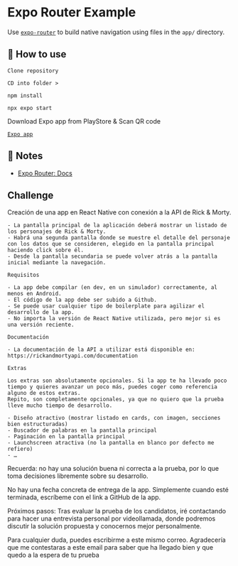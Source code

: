 # Expo Router Example

Use [`expo-router`](https://docs.expo.dev/router/introduction/) to build native navigation using files in the `app/` directory.

## 🚀 How to use

```
Clone repository

CD into folder >

npm install

npx expo start

```

Download Expo app from PlayStore & Scan QR code

[`Expo app`](https://play.google.com/store/apps/details?id=host.exp.exponent&hl=en&gl=US)

## 📝 Notes

- [Expo Router: Docs](https://docs.expo.dev/router/introduction/)

## Challenge

Creación de una app en React Native con conexión a la API de Rick & Morty.

    - La pantalla principal de la aplicación deberá mostrar un listado de los personajes de Rick & Morty.
    - Habrá una segunda pantalla donde se muestre el detalle del personaje con los datos que se consideren, elegido en la pantalla principal haciendo click sobre él.
    - Desde la pantalla secundaria se puede volver atrás a la pantalla inicial mediante la navegación.

    Requisitos

    - La app debe compilar (en dev, en un simulador) correctamente, al menos en Android.
    - El código de la app debe ser subido a Github.
    - Se puede usar cualquier tipo de boilerplate para agilizar el desarrollo de la app.
    - No importa la versión de React Native utilizada, pero mejor si es una versión reciente.

    Documentación

    - La documentación de la API a utilizar está disponible en: https://rickandmortyapi.com/documentation

    Extras

    Los extras son absolutamente opcionales. Si la app te ha llevado poco tiempo y quieres avanzar un poco más, puedes coger como referencia alguno de estos extras.
    Repito, son completamente opcionales, ya que no quiero que la prueba lleve mucho tiempo de desarrollo.

    - Diseño atractivo (mostrar listado en cards, con imagen, secciones bien estructuradas)
    - Buscador de palabras en la pantalla principal
    - Paginación en la pantalla principal
    - Launchscreen atractiva (no la pantalla en blanco por defecto me refiero)
    - …

Recuerda: no hay una solución buena ni correcta a la prueba, por lo que toma decisiones libremente sobre su desarrollo.

No hay una fecha concreta de entrega de la app.
Simplemente cuando esté terminada, escríbeme con el link a GitHub de la app.

Próximos pasos:
Tras evaluar la prueba de los candidatos, iré contactando para hacer una entrevista personal por videollamada, donde podremos discutir la solución propuesta y conocernos mejor personalmente.

Para cualquier duda, puedes escribirme a este mismo correo.
Agradecería que me contestaras a este email para saber que ha llegado bien y que quedo a la espera de tu prueba
